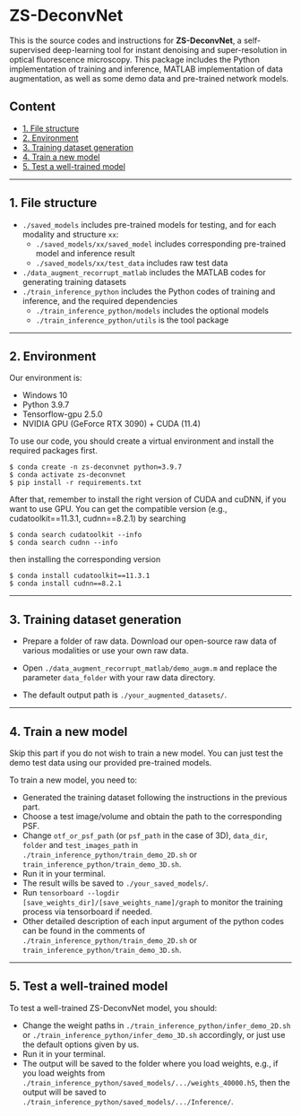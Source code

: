 <h1> ZS-DeconvNet </h1>

This is the source codes and instructions for <b>ZS-DeconvNet</b>, a self-supervised deep-learning tool for instant denoising and super-resolution in optical fluorescence microscopy. This package includes the Python implementation of training and inference, MATLAB implementation of data augmentation, as well as some demo data and pre-trained network models.

<h2> Content </h2>

<ul>
  <li><a href="#File structure">1. File structure</a></li>
  <li><a href="#Environment">2. Environment</a></li>
  <li><a href="#Data Pre-processing">3. Training dataset generation</a></li>
  <li><a href="#Implementation of Python code1">4. Train a new model</a></li>
  <li><a href="#Implementation of Python code2">5. Test a well-trained model</a></li>
</ul>

<hr>

<h2 id="File structure">1. File structure</h2>

- `./saved_models` includes pre-trained models for testing, and for each modality and structure `xx`:
  - <code>./saved_models/xx/saved_model</code> includes corresponding pre-trained model and inference result
  - <code>./saved_models/xx/test_data</code> includes raw test data
- <code>./data_augment_recorrupt_matlab</code> includes the MATLAB codes for generating training datasets
- <code>./train_inference_python</code> includes the Python codes of training and inference, and the required dependencies
  - <code>./train_inference_python/models</code> includes the optional models
  - <code>./train_inference_python/utils</code> is the tool package

<hr>

<h2 id="Environment">2. Environment</h2>

Our environment is:

- Windows 10
- Python 3.9.7
- Tensorflow-gpu 2.5.0
- NVIDIA GPU (GeForce RTX 3090) + CUDA (11.4)

To use our code, you should create a virtual environment and install the required packages first.

```
$ conda create -n zs-deconvnet python=3.9.7 
$ conda activate zs-deconvnet
$ pip install -r requirements.txt
```

After that, remember to install the right version of CUDA and cuDNN, if you want to use GPU. You can get the compatible version (e.g., cudatoolkit==11.3.1, cudnn==8.2.1) by searching

```
$ conda search cudatoolkit --info
$ conda search cudnn --info
```

then installing the corresponding version

```
$ conda install cudatoolkit==11.3.1
$ conda install cudnn==8.2.1
```

<hr>

<h2 id="Data pre-processing">3. Training dataset generation</h2>

+ Prepare a folder of raw data. Download our open-source raw data of various modalities or use your own raw data. 

+ Open `./data_augment_recorrupt_matlab/demo_augm.m` and replace the parameter `data_folder` with your raw data directory. 

+ The default output path is `./your_augmented_datasets/`.

<hr>

<h2  id="Implementation of Python code1">4. Train a new model</h2>

Skip this part if you do not wish to train a new model. You can just test the demo test data using our provided pre-trained models. 

To train a new model, you need to:

+ Generated the training dataset following the instructions in the previous part.
+ Choose a test image/volume and obtain the path to the corresponding PSF.
+ Change `otf_or_psf_path` (or `psf_path` in the case of 3D), `data_dir`, `folder` and `test_images_path` in <code>./train_inference_python/train_demo_2D.sh</code> or <code>train_inference_python/train_demo_3D.sh</code>. 
+ Run it in your terminal.
+ The result wills be saved to <code>./your_saved_models/</code>.
+ Run <code>tensorboard --logdir [save_weights_dir]/[save_weights_name]/graph</code> to monitor the training process via tensorboard if needed.
+ Other detailed description of each input argument of the python codes can be found in the comments of `./train_inference_python/train_demo_2D.sh` or `train_inference_python/train_demo_3D.sh`.

<hr>

<h2  id="Implementation of Python code1">5. Test a well-trained model</h2>

To test a well-trained ZS-DeconvNet model, you should:

+ Change the weight paths in <code>./train_inference_python/infer_demo_2D.sh</code> or <code>./train_inference_python/infer_demo_3D.sh</code> accordingly, or just use the default options given by us. 
+ Run it in your terminal.
+ The output will be saved to the folder where you load weights, e.g., if you load weights from <code>./train_inference_python/saved_models/.../weights_40000.h5</code>, then the output will be saved to <code>./train_inference_python/saved_models/.../Inference/</code>.
